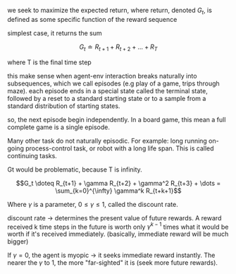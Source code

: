 
we seek to maximize the expected return, where return, denoted $G_{t}$, is defined as some specific function of the reward sequence

simplest case, it returns the sum

$$G_{t} \doteq R_{t+1} + R_{t+2} + ... + R_{T}$$

where T is the final time step

this make sense when agent-env interaction breaks naturally into subsequences, which we call episodes (e.g play of a game, trips through maze). each episode ends in a special state called the terminal state, followed by a reset to a standard starting state or to a sample from a standard distribution of starting states.

so, the next episode begin independently. In a board game, this mean a full complete game is a single episode.

Many other task do not naturally episodic. For example: long running on-going process-control task, or robot with a long life span. This is called continuing tasks.

Gt would be problematic, because T is infinity.

$$G_t \doteq R_{t+1} + \gamma R_{t+2} + \gamma^2 R_{t+3} + \dots = \sum_{k=0}^{\infty} \gamma^k R_{t+k+1}$$

Where $\gamma$ is a parameter, $0 \leq \gamma \leq 1$, called the discount rate.

discount rate -> determines the present value of future rewards. A reward received k time steps in the future is worth only $\gamma^{k-1}$ times what it would be worth if it's received immediately. (basically, immediate reward will be much bigger)

If $\gamma = 0$, the agent is myopic -> it seeks immediate reward instantly. The nearer the $\gamma$ to 1, the more "far-sighted" it is (seek more future rewards).



